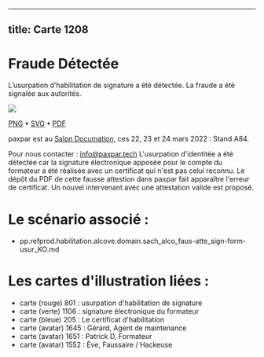 
---
title: Carte 1208
---

# Fraude Détectée

L’usurpation d’habilitation de signature a été détectée. La fraude a été signalée aux autorités.


![](https://media.paxpar.tech/ludi/card_1208_recto.png)

[PNG](https://media.paxpar.tech/ludi/card_1208_recto.png) • [SVG](https://media.paxpar.tech/ludi/card_1208_recto.svg) • [PDF](https://media.paxpar.tech/ludi/card_1208_recto.pdf)

paxpar est au [Salon Documation](https://www.documation.fr/info_societe/527/paxpartech.html), ces 22, 23 et 24 mars 2022 : Stand A84.

Pour nous contacter : info@paxpar.tech
L'usurpation d'identitée a été détectée car la signature électronique apposée pour le compte du formateur a été réalisée avec un certificat qui n'est pas celui reconnu. Le dépôt du PDF de cette fausse attestion dans paxpar fait apparaître l'erreur de certificat. Un nouvel intervenant avec une attestation valide est proposé. 
# Le scénario associé : 
  - pp.refprod.habilitation.alcove.domain.sach_alco_faus-atte_sign-form-usur_KO.md

# Les cartes d'illustration liées : 
  - carte (rouge) 801 : usurpation d'habilitation de signature
  - carte (verte) 1106 : signature électronique du formateur
  - carte (bleue) 205 : Le certificat d'habilitation       
  - carte (avatar) 1645 : Gérard, Agent de maintenance 
  - carte (avatar) 1651 : Patrick D, Formateur
  - carte (avatar) 1552 : Ève, Faussaire / Hackeuse 


